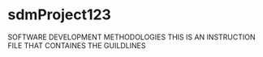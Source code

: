 # sdmProject123

SOFTWARE DEVELOPMENT METHODOLOGIES
THIS IS AN INSTRUCTION FILE THAT CONTAINES THE GUILDLINES
